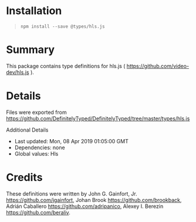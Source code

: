 # Installation
> `npm install --save @types/hls.js`

# Summary
This package contains type definitions for hls.js ( https://github.com/video-dev/hls.js ).

# Details
Files were exported from https://github.com/DefinitelyTyped/DefinitelyTyped/tree/master/types/hls.js

Additional Details
 * Last updated: Mon, 08 Apr 2019 01:05:00 GMT
 * Dependencies: none
 * Global values: Hls

# Credits
These definitions were written by John G. Gainfort, Jr. <https://github.com/jgainfort>, Johan Brook <https://github.com/brookback>, Adrián Caballero <https://github.com/adripanico>, Alexey I. Berezin <https://github.com/beraliv>.
